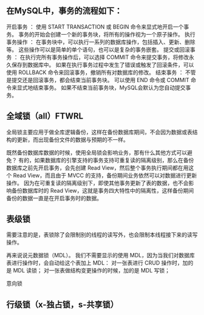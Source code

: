## 在MySQL中，事务的流程如下：

开启事务 ： 使用 START TRANSACTION 或 BEGIN 命令来显式地开启一个事务。 事务的开始会创建一个新的事务块，将所有的操作视为一个原子操作。
执行事务操作 ： 在事务块中，可以执行一系列的数据库操作，包括插入、更新、删除等。 这些操作可以是简单的单个语句，也可以是复杂的事务嵌套。
提交或回滚事务 ： 在执行完所有事务操作后，可以选择 COMMIT 命令来提交事务，将修改永久保存到数据库中。 如果在执行事务过程中发生了错误或触发了回滚条件，可以使用 ROLLBACK 命令来回滚事务，撤销所有对数据库的修改。
结束事务 ： 不管是提交还是回滚事务，都会结束当前事务块。 可以使用 END 命令或 COMMIT 命令来显式地结束事务。 如果不结束当前事务块，MySQL会默认为您自动提交事务。


## 全域锁（all）FTWRL
全局锁主要应用于做全库逻辑备份，这样在备份数据库期间，不会因为数据或表结构的更新，而出现备份文件的数据与预期的不一样。

既然备份数据库数据的时候，使用全局锁会影响业务，那有什么其他方式可以避免？ 有的，如果数据库的引擎支持的事务支持可重复读的隔离级别，那么在备份数据库之前先开启事务，会先创建 Read View，然后整个事务执行期间都在用这个 Read View，而且由于 MVCC 的支持，备份期间业务依然可以对数据进行更新操作。 因为在可重复读的隔离级别下，即使其他事务更新了表的数据，也不会影响备份数据库时的 Read View，这就是事务四大特性中的隔离性，这样备份期间备份的数据一直是在开启事务时的数据。


## 表级锁

需要注意的是，表锁除了会限制别的线程的读写外，也会限制本线程接下来的读写操作。

再来说说元数据锁（MDL）。 我们不需要显示的使用 MDL，因为当我们对数据库表进行操作时，会自动给这个表加上 MDL： 对一张表进行 CRUD 操作时，加的是 MDL 读锁； 对一张表做结构变更操作的时候，加的是 MDL 写锁；

意向锁
## 行级锁（x-独占锁，s-共享锁）
